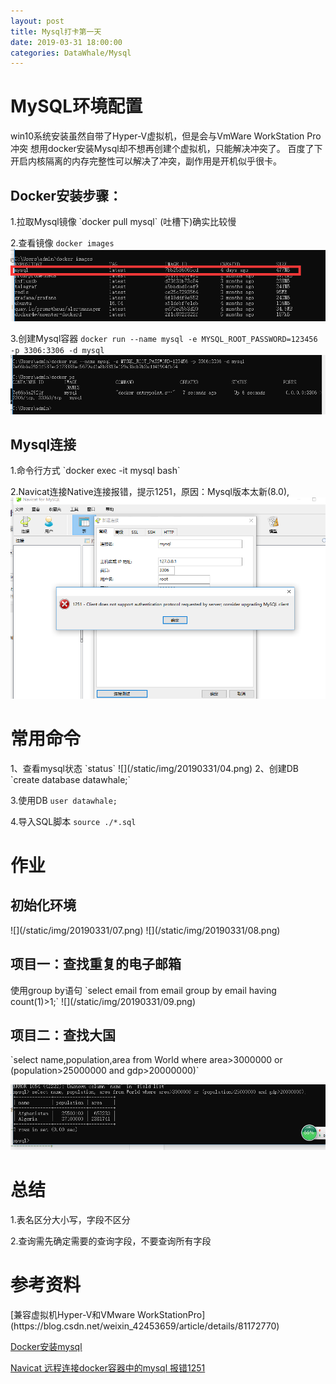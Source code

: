 ```yaml
---
layout: post
title: Mysql打卡第一天
date: 2019-03-31 18:00:00  
categories: DataWhale/Mysql
---
```


<h1>MySQL环境配置</h1>
<p>win10系统安装虽然自带了Hyper-V虚拟机，但是会与VmWare WorkStation Pro冲突
	想用docker安装Mysql却不想再创建个虚拟机，只能解决冲突了。
	百度了下开启内核隔离的内存完整性可以解决了冲突，副作用是开机似乎很卡。</p>

<h2>Docker安装步骤：</h2>
1.拉取Mysql镜像 `docker pull mysql`
    (吐槽下)确实比较慢

2.查看镜像 `docker images`
![](/static/img/20190331/01.png)

3.创建Mysql容器 `docker run --name mysql -e MYSQL_ROOT_PASSWORD=123456 -p 3306:3306 -d mysql`
![](/static/img/20190331/02.png)

<h2>Mysql连接</h2>
1.命令行方式 `docker exec -it mysql bash`

2.Navicat连接Native连接报错，提示1251，原因：Mysql版本太新(8.0),
![](/static/img/20190331/03.png)


<h1>常用命令</h1>
1、查看mysql状态 `status`
    ![](/static/img/20190331/04.png)
2、创建DB `create database datawhale;`

3.使用DB `user datawhale;`

4.导入SQL脚本 `source ./*.sql`




<h1>作业</h1>
<h2>初始化环境</h2>
![](/static/img/20190331/07.png)
![](/static/img/20190331/08.png)

<h2>项目一：查找重复的电子邮箱</h2>
    使用group by语句
    `select email from email group by email having count(1)>1;`
![](/static/img/20190331/09.png)
<h2>项目二：查找大国</h2>
    `select name,population,area
    from World
    where area>3000000 or (population>25000000 and gdp>20000000)`

![](/static/img/20190331/10.png)

<h1>总结</h1>
1.表名区分大小写，字段不区分

2.查询需先确定需要的查询字段，不要查询所有字段

<h1>参考资料</h1>
[兼容虚拟机Hyper-V和VMware WorkStationPro](https://blog.csdn.net/weixin_42453659/article/details/81172770)

[Docker安装mysql](https://www.cnblogs.com/pwc1996/p/5425234.html)

[Navicat 远程连接docker容器中的mysql 报错1251](https://blog.csdn.net/sinat_38345188/article/details/80838098)
